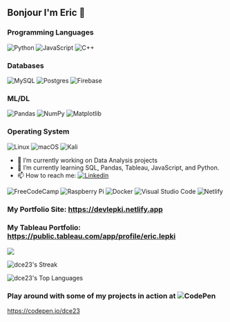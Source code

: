 ## Bonjour I'm Eric 👋

### Programming Languages
![Python](https://img.shields.io/badge/Python-3776AB?style=flat-square&logo=python&logoColor=white)
![JavaScript](https://img.shields.io/badge/javascript-%23323330.svg?style=flat-square&logo=javascript&logoColor=%23F7DF1E)
![C++](https://img.shields.io/badge/c++-%2300599C.svg?style=flat-square&logo=c%2B%2B&logoColor=white)

### Databases
![MySQL](https://img.shields.io/badge/MySQL-005C84?style=flat-square&logo=mysql&logoColor=white)
![Postgres](https://img.shields.io/badge/postgres-%23316192.svg?style=flat-square&logo=postgresql&logoColor=white)
![Firebase](https://img.shields.io/badge/Firebase-039BE5?style=flat-square&logo=Firebase&logoColor=white)

### ML/DL
![Pandas](https://img.shields.io/badge/pandas-%23150458.svg?style=flat-square&logo=pandas&logoColor=white)
![NumPy](https://img.shields.io/badge/numpy-%23013243.svg?style=flat-square&logo=numpy&logoColor=white)
![Matplotlib](https://img.shields.io/badge/Matplotlib-%23ffffff.svg?style=flat-square&logo=Matplotlib&logoColor=black)

### Operating System
![Linux](https://img.shields.io/badge/Linux-FCC624?style=flat-square&logo=linux&logoColor=black)
![macOS](https://img.shields.io/badge/mac%20os-000000?style=flat-square&logo=macos&logoColor=white)
![Kali](https://img.shields.io/badge/Kali-268BEE?style=flat-square&logo=kalilinux&logoColor=white)

- 🔭 I’m currently working on Data Analysis projects
- 🌱 I’m currently learning SQL, Pandas, Tableau, JavaScript, and Python.
- 📫 How to reach me: [![Linkedin](https://img.shields.io/badge/LinkedIn-0077B5?style=flat-square&logo=linkedin&logoColor=white)](https://www.linkedin.com/in/eric-lepki/)

![FreeCodeCamp](https://img.shields.io/badge/Freecodecamp-%23123.svg?&style=for-the-badge&logo=freecodecamp&logoColor=green)
![Raspberry Pi](https://img.shields.io/badge/-RaspberryPi-C51A4A?style=for-the-badge&logo=Raspberry-Pi)
![Docker](https://img.shields.io/badge/docker-%230db7ed.svg?style=for-the-badge&logo=docker&logoColor=white)
![Visual Studio Code](https://img.shields.io/badge/Visual%20Studio%20Code-0078d7.svg?style=for-the-badge&logo=visual-studio-code&logoColor=white)
![Netlify](https://img.shields.io/badge/netlify-%23000000.svg?style=for-the-badge&logo=netlify&logoColor=#00C7B7)

### My Portfolio Site: https://devlepki.netlify.app

### My Tableau Portfolio: https://public.tableau.com/app/profile/eric.lepki

<img src="https://github-readme-stats.vercel.app/api?username=dce23&&show_icons=true&title_color=ffffff&icon_color=bb2acf&text_color=ffffff&bg_color=009933">

![dce23's Streak](https://github-readme-streak-stats.herokuapp.com/?user=dce23&&show_icons=true&title_color=ffffff&icon_color=bb2acf&text_color=ffffff&bg_color=009933)

![dce23's Top Languages](https://github-readme-stats.vercel.app/api/top-langs/?username=dce23&&&show_icons=true&title_color=ffffff&icon_color=bb2acf&text_color=ffffff&bg_color=009933)

### Play around with some of my projects in action at ![CodePen](https://img.shields.io/badge/Codepen-000000?style=flat-square&logo=codepen&logoColor=white) 
https://codepen.io/dce23

